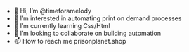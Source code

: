 - 👋 Hi, I’m @timeforamelody
- 👀 I’m interested in automating print on demand processes
- 🌱 I’m currently learning Css/Html
- 💞️ I’m looking to collaborate on building automation
- 📫 How to reach me prisonplanet.shop

<!---
timeforamelody/timeforamelody is a ✨ special ✨ repository because its `README.md` (this file) appears on your GitHub profile.
You can click the Preview link to take a look at your changes.
--->
